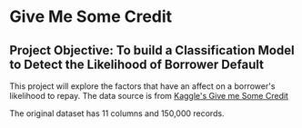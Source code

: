 # Give Me Some Credit
## Project Objective: To build a Classification Model to Detect the Likelihood of Borrower Default
This project will explore the factors that have an affect on a borrower's likelihood to repay. The data source is from <a href="https://www.kaggle.com/competitions/GiveMeSomeCredit/"> Kaggle's Give me Some Credit</a>

The original dataset has 11 columns and 150,000 records.


